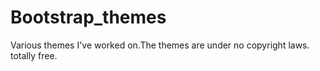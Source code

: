 # Bootstrap_themes

<p> Various themes I've worked on.The themes are under no copyright laws. totally free.</p>
